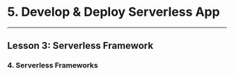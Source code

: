 # 5. Develop & Deploy Serverless App
___

## Lesson 3: Serverless Framework

### 4. Serverless Frameworks



 